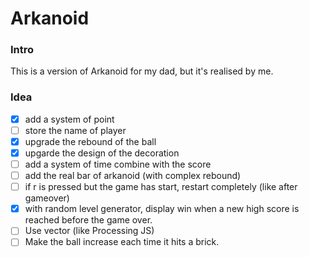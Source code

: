 # Arkanoid

### Intro
This is a version of Arkanoid for my dad, but it's realised by me.

### Idea

- [x] add a system of point
- [ ] store the name of player
- [x] upgrade the rebound of the ball
- [x] upgarde the design of the decoration
- [ ] add a system of time combine with the score
- [ ] add the real bar of arkanoid (with complex rebound)
- [ ] if r is pressed but the game has start, restart completely (like after gameover)
- [x] with random level generator, display win when a new high score is reached before the game over.
- [ ] Use vector (like Processing JS)
- [ ] Make the ball increase each time it hits a brick.